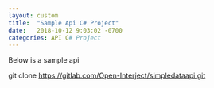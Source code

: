 ```yaml
---
layout: custom
title:  "Sample Api C# Project"
date:   2018-10-12 9:03:02 -0700
categories: API C# Project
---
```



Below is a sample api 

git clone https://gitlab.com/Open-Interject/simpledataapi.git
